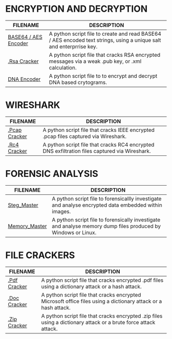 # ENCRYPTION AND DECRYPTION

| FILENAME                       | DESCRIPTION |
|--------------------------------|-------------|
| [BASE64 / AES Encoder](https://github.com/BroadbentT/BASE64-AES) | A python script file to create and read BASE64 / AES encoded text strings, using a unique salt and enterprrise key.
| [.Rsa Cracker       ](https://github.com/BroadbentT/RSA-CRACKER) |A python script file that cracks RSA encrypted messages via a weak .pub key, or .xml calculation.|
| [DNA Encoder](https://github.com/BroadbentT/DNA-CRYPTOGRAM) | A python script file to to encrypt and decrypt DNA based crytograms. |

# WIRESHARK
| FILENAME                       | DESCRIPTION |
|--------------------------------|-------------|
|[.Pcap Cracker](https://github.com/BroadbentT/PCAP-CRACKER) | A python script file that cracks IEEE encrypted .pcap files captured via Wireshark.|
| [.Rc4 Cracker](https://github.com/BroadbentT/RS4-CRACKER) | A python script file that cracks RC4 encrypted DNS exfiltration files captured via Wireshark.|

# FORENSIC ANALYSIS

| FILENAME                       | DESCRIPTION |
|--------------------------------|-------------|
| [Steg_Master](https://github.com/BroadbentT/STEG-MASTER) |A python script file to forensicallly investigate and analyse encrypted data embedded within images. |
|[Memory_Master](https://github.com/BroadbentT/Memory-Manager) | A python script file to forensically investigate and analyse memory dump files produced by Windows or Linux. |

# FILE CRACKERS

| FILENAME                       | DESCRIPTION |
|--------------------------------|-------------|
| [.Pdf Cracker](https://github.com/BroadbentT/PDF-CRACKER) | A python script file that cracks encrypted .pdf files using a dictionary attack or a hash attack. |
| [.Doc Cracker](https://github.com/BroadbentT/OFFICE-CRACKER) |A python script file that cracks encrypted Microsoft office files using a dictionary attack or a hash attack.|
| [.Zip Cracker](https://github.com/BroadbentT/ZIP-CRACKER) |A python script file that cracks encrypted .zip files using a dictionary attack or a brute force attack attack.|


